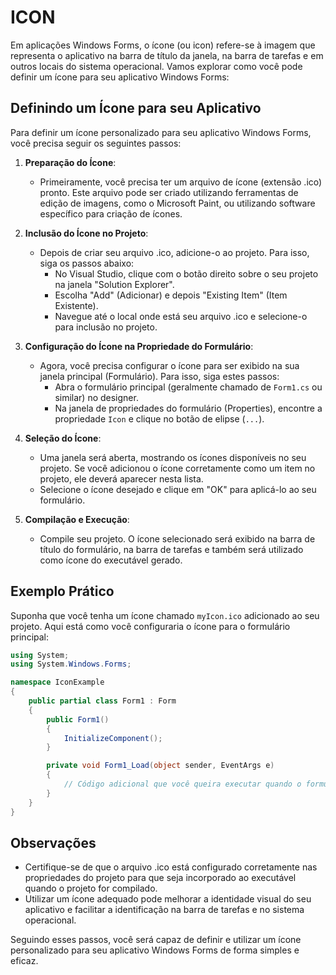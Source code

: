 # ICON
Em aplicações Windows Forms, o ícone (ou icon) refere-se à imagem que representa o aplicativo na barra de título da janela, na barra de tarefas e em outros locais do sistema operacional. Vamos explorar como você pode definir um ícone para seu aplicativo Windows Forms:

## Definindo um Ícone para seu Aplicativo
Para definir um ícone personalizado para seu aplicativo Windows Forms, você precisa seguir os seguintes passos:

1. **Preparação do Ícone**:
   - Primeiramente, você precisa ter um arquivo de ícone (extensão .ico) pronto. Este arquivo pode ser criado utilizando ferramentas de edição de imagens, como o Microsoft Paint, ou utilizando software específico para criação de ícones.

2. **Inclusão do Ícone no Projeto**:
   - Depois de criar seu arquivo .ico, adicione-o ao projeto. Para isso, siga os passos abaixo:
     - No Visual Studio, clique com o botão direito sobre o seu projeto na janela "Solution Explorer".
     - Escolha "Add" (Adicionar) e depois "Existing Item" (Item Existente).
     - Navegue até o local onde está seu arquivo .ico e selecione-o para inclusão no projeto.

3. **Configuração do Ícone na Propriedade do Formulário**:
   - Agora, você precisa configurar o ícone para ser exibido na sua janela principal (Formulário). Para isso, siga estes passos:
     - Abra o formulário principal (geralmente chamado de `Form1.cs` ou similar) no designer.
     - Na janela de propriedades do formulário (Properties), encontre a propriedade `Icon` e clique no botão de elipse (`...`).

4. **Seleção do Ícone**:
   - Uma janela será aberta, mostrando os ícones disponíveis no seu projeto. Se você adicionou o ícone corretamente como um item no projeto, ele deverá aparecer nesta lista.
   - Selecione o ícone desejado e clique em "OK" para aplicá-lo ao seu formulário.

5. **Compilação e Execução**:
   - Compile seu projeto. O ícone selecionado será exibido na barra de título do formulário, na barra de tarefas e também será utilizado como ícone do executável gerado.

## Exemplo Prático
Suponha que você tenha um ícone chamado `myIcon.ico` adicionado ao seu projeto. Aqui está como você configuraria o ícone para o formulário principal:

```csharp
using System;
using System.Windows.Forms;

namespace IconExample
{
    public partial class Form1 : Form
    {
        public Form1()
        {
            InitializeComponent();
        }

        private void Form1_Load(object sender, EventArgs e)
        {
            // Código adicional que você queira executar quando o formulário é carregado
        }
    }
}
```

## Observações
- Certifique-se de que o arquivo .ico está configurado corretamente nas propriedades do projeto para que seja incorporado ao executável quando o projeto for compilado.
- Utilizar um ícone adequado pode melhorar a identidade visual do seu aplicativo e facilitar a identificação na barra de tarefas e no sistema operacional.

Seguindo esses passos, você será capaz de definir e utilizar um ícone personalizado para seu aplicativo Windows Forms de forma simples e eficaz.